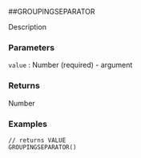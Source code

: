 ##GROUPINGSEPARATOR

Description

### Parameters
`value` : Number (required) - argument

### Returns
Number

### Examples
```
// returns VALUE
GROUPINGSEPARATOR()
```